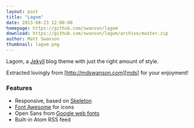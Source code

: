 ```yaml
---
layout: post
title: "Lagom"
date: 2013-08-23 12:00:00
homepage: https://github.com/swanson/lagom
download: https://github.com/swanson/lagom/archive/master.zip
author: Matt Swanson
thumbnail: lagom.png
---
```


Lagom, a [Jekyll][j] blog theme with just the right amount of style. 

Extracted lovingly from [http://mdswanson.com][mds] for your enjoyment!

### Features
* Responsive, based on [Skeleton][skeleton]
* [Font Awesome][font-awesome] for icons
* Open Sans from [Google web fonts][gfonts]
* Built-in Atom RSS feed


[j]: http://jekyllrb.com/
[mds]: http://mdswanson.com
[skeleton]: http://www.getskeleton.com/
[font-awesome]: http://fortawesome.github.io/Font-Awesome/
[gfonts]: http://www.google.com/fonts/specimen/Open+Sans